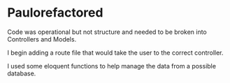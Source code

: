 # Paulorefactored
Code was operational but not structure and needed to be broken into Controllers and Models.

I begin adding a route file that would take the user to the correct controller.

I used some eloquent functions to help manage the data from a possible database.
